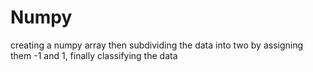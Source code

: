 # Numpy
creating a numpy array then subdividing the data into two by assigning them -1 and 1, finally classifying the data
